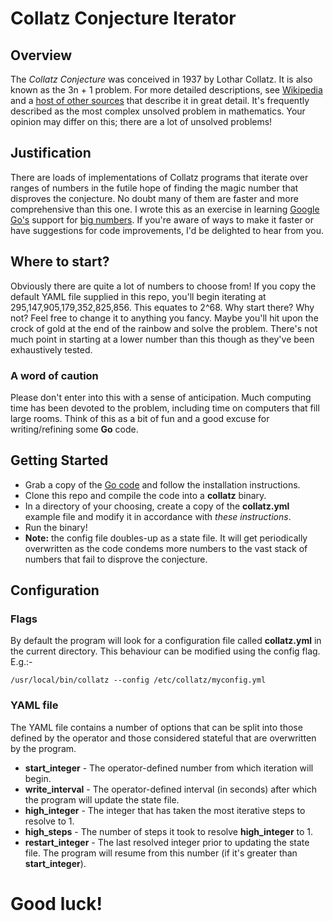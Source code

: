 # Collatz Conjecture Iterator

## Overview
The *Collatz Conjecture* was conceived in 1937 by Lothar Collatz.  It is also known as the 3n + 1 problem.  For more detailed descriptions, see [Wikipedia](https://en.wikipedia.org/wiki/Collatz_conjecture) and a [host of other sources](https://www.google.co.uk/search?q=collatz+conjecture) that describe it in great detail.  It's frequently described as the most complex unsolved problem in mathematics.  Your opinion may differ on this; there are a lot of unsolved problems!

## Justification
There are loads of implementations of Collatz programs that iterate over ranges of numbers in the futile hope of finding the magic number that disproves the conjecture.  No doubt many of them are faster and more comprehensive than this one.  I wrote this as an exercise in learning [Google Go's](https://golang.org/) support for [big numbers](https://pkg.go.dev/math/big).  If you're aware of ways to make it faster or have suggestions for code improvements, I'd be delighted to hear from you.

## Where to start?
Obviously there are quite a lot of numbers to choose from!  If you copy the default YAML file supplied in this repo, you'll begin iterating at 295,147,905,179,352,825,856.  This equates to 2^68.  Why start there?  Why not?  Feel free to change it to anything you fancy.  Maybe you'll hit upon the crock of gold at the end of the rainbow and solve the problem.  There's not much point in starting at a lower number than this though as they've been exhaustively tested.

### A word of caution
Please don't enter into this with a sense of anticipation.  Much computing time has been devoted to the problem, including time on computers that fill large rooms.  Think of this as a bit of fun and a good excuse for writing/refining some **Go** code.

## Getting Started
* Grab a copy of the [Go code](https://golang.org/dl/) and follow the installation instructions.
* Clone this repo and compile the code into a **collatz** binary.
* In a directory of your choosing, create a copy of the **collatz.yml** example file and modify it in accordance with *these instructions*.
* Run the binary!
* **Note:** the config file doubles-up as a state file.  It will get periodically overwritten as the code condems more numbers to the vast stack of numbers that fail to disprove the conjecture.

## Configuration
### Flags
By default the program will look for a configuration file called **collatz.yml** in the current directory.  This behaviour can be modified using the config flag.  E.g.:-

`/usr/local/bin/collatz --config /etc/collatz/myconfig.yml`

### YAML file
The YAML file contains a number of options that can be split into those defined by the operator and those considered stateful that are overwritten by the program.
* **start_integer** - The operator-defined number from which iteration will begin.
* **write_interval** - The operator-defined interval (in seconds) after which the program will update the state file.
* **high_integer** - The integer that has taken the most iterative steps to resolve to 1.
* **high_steps** - The number of steps it took to resolve **high_integer** to 1.
* **restart_integer** - The last resolved integer prior to updating the state file.  The program will resume from this number (if it's greater than **start_integer**).

# Good luck!